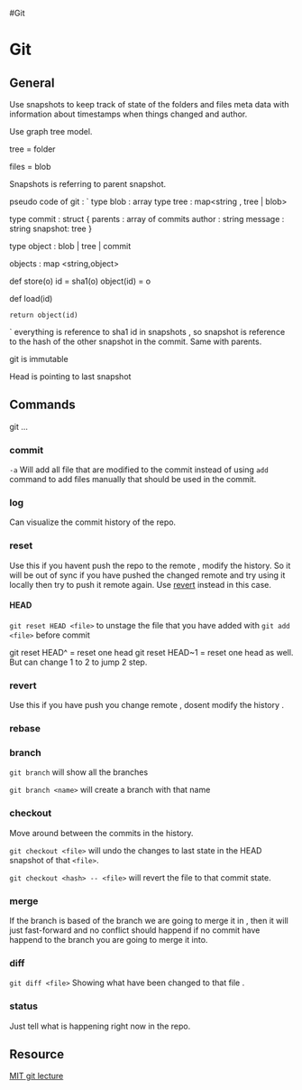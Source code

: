 \#Git

# Git

## General

Use snapshots to keep track of state of the folders and files
meta data with information about timestamps when things changed and author.

Use graph tree model. 

tree = folder

files = blob

Snapshots is referring to parent snapshot.

pseudo code of git : 
\`
type blob : array<byte>
type tree : map\<string , tree | blob>

type commit : struct  {
parents : array of commits
author : string
message : string
snapshot: tree
}

type object : blob | tree | commit

objects : map \<string,object>

def store(o)
id = sha1(o)
object(id) = o

def load(id)

````
return object(id)
````

\`
everything is reference to sha1 id in snapshots , so snapshot is reference to the hash of the other snapshot in the commit. Same with parents. 

git is immutable 

Head is pointing to last snapshot

## Commands

git ...

### commit

`-a`
Will add all file that are modified to the commit instead of using `add` command to add files manually that should be used in the commit.

### log

Can visualize the commit history of the repo. 

### reset

Use this if you havent push the repo to the remote , modify the history. So it will be out of sync if you have pushed the changed remote and try using it locally then try to push it remote again.  Use [revert](Git.md#revert) instead in this case. 

#### HEAD

`git reset HEAD <file>` to unstage the file that you have added with `git add <file>` before commit

git reset HEAD^ = reset one head
git reset HEAD~1 = reset one head as well. But can change 1 to 2 to  jump 2 step.

### revert

Use this if you have push you change remote , dosent modify the history .

### rebase

### branch

`git branch` will show all the branches 

`git branch <name>` will create a branch with that name

### checkout

Move around between the commits in the history. 

`git checkout <file>` will undo the changes to last state in the HEAD snapshot of that `<file>`. 

`git checkout <hash> -- <file>` will revert the file to that commit state.

### merge

If the branch is based of the branch we are going to merge it in , then it will just fast-forward and no conflict should happend if no commit have happend to the branch you are going to merge it into. 

### diff

`git diff <file>` Showing what have been changed to that file . 

### status

Just tell what is happening right now in the repo.

## Resource

[MIT git lecture](https://www.youtube.com/watch?v=2sjqTHE0zok&list=PLyzOVJj3bHQuloKGG59rS43e29ro7I57J)
